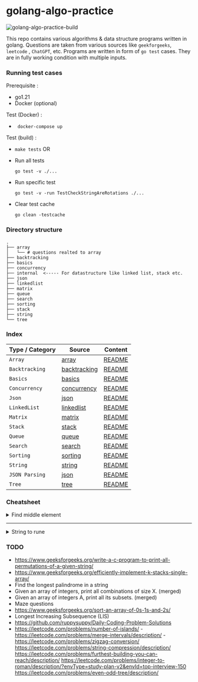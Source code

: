 
# golang-algo-practice 

![golang-algo-practice-build](https://github.com/snghnaveen/golang-algo-practice/actions/workflows/push.yaml/badge.svg)

This repo contains various algorithms & data structure programs written in golang.
Questions are taken from various sources like `geekforgeeks`, `leetcode` , `ChatGPT`, etc.
Programs are written in form of `go test` cases. They are in fully working condition with multiple inputs.

### Running test cases

Prerequisite :
- go1.21
- Docker (optional)

Test (Docker) :
- ``` docker-compose up```

Test (build) :

- ```make tests```
OR
- Run all tests 
    ```
    go test -v ./...
    ```
- Run specific test
    ```
    go test -v -run TestCheckStringAreRotations ./...
    ```

- Clear test cache 
    ```
    go clean -testcache
    ```

### Directory structure
```
.
├── array
│   └── # questions realted to array
├── backtracking
├── basics
├── concurrency
├── internal  <----- For datastructure like linked list, stack etc.
├── json
├── linkedlist
├── matrix
├── queue
├── search
├── sorting
├── stack
├── string
└── tree
```


### Index
| Type / Category  |     Source         | Content   |
| ---------- |       -------      | -----  |
| `Array`   | [array](./array) | [README](./array/README.md)
| `Backtracking`   | [backtracking](./backtracking) | [README](./backtracking/README.md)
| `Basics`   | [basics](./basics) | [README](./basics/README.md)
| `Concurrency`   | [concurrency](./concurrency) | [README](./concurrency/README.md)
| `Json`   | [json](./json) | [README](./json/README.md)
| `LinkedList`   | [linkedlist](./linkedlist) | [README](./linkedlist/README.md)
| `Matrix`   | [matrix](./matrix) | [README](./matrix/README.md)
| `Stack`   | [stack](./stack) | [README](./stack/README.md)
| `Queue`   | [queue](./queue/) | [README](./queue/README.md)
| `Search`   | [search](./search) | [README](./search/README.md)
| `Sorting`   | [sorting](./sorting) | [README](./sorting/README.md)
| `String`   | [string](./string) | [README](./string/README.md)
| `JSON Parsing`   | [json](./json) | [README](./json/README.md)
| `Tree`   | [tree](./tree/) | [README](./tree/README.md)


### Cheatsheet

<details>
    <summary> Find middle element </summary>

```
mid := left + (right - left) / 2
```

</details>

---

<details>
    <summary> String to rune </summary>

```
runes := []rune(str)
```

</details>

### TODO
- https://www.geeksforgeeks.org/write-a-c-program-to-print-all-permutations-of-a-given-string/
- https://www.geeksforgeeks.org/efficiently-implement-k-stacks-single-array/
- Find the longest palindrome in a string
- Given an array of integers, print all combinations of size X. (merged)
- Given an array of integers A, print all its subsets. (merged)
- Maze questions
- https://www.geeksforgeeks.org/sort-an-array-of-0s-1s-and-2s/
- Longest Increasing Subsequence (LIS)
- https://github.com/ruppysuppy/Daily-Coding-Problem-Solutions
- https://leetcode.com/problems/number-of-islands/
-https://leetcode.com/problems/merge-intervals/description/
-https://leetcode.com/problems/zigzag-conversion/
https://leetcode.com/problems/string-compression/description/
https://leetcode.com/problems/furthest-building-you-can-reach/description/
https://leetcode.com/problems/integer-to-roman/description/?envType=study-plan-v2&envId=top-interview-150
https://leetcode.com/problems/even-odd-tree/description/